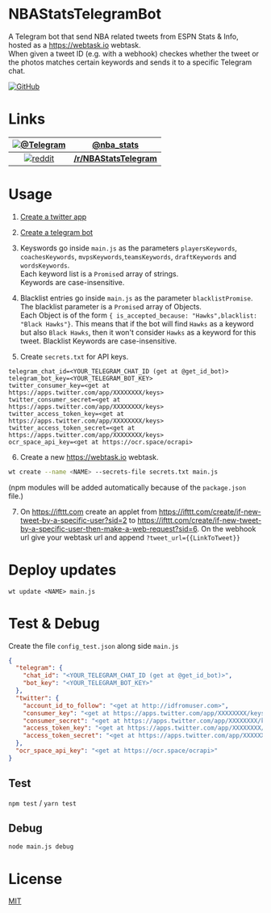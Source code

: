 # NBAStatsTelegramBot

A Telegram bot that send NBA related tweets from ESPN Stats & Info, hosted as a https://webtask.io webtask.  
When given a tweet ID (e.g. with a webhook) checkes whether the tweet or the photos matches certain keywords and sends it to a specific Telegram chat.

[![GitHub](https://github.com/assafmo/NBAStatsTelegramBot/workflows/Tests/badge.svg)](https://github.com/assafmo/NBAStatsTelegramBot/actions)

# Links

|        [![@Telegram](https://cdn.rawgit.com/aleen42/badges/master/src/telegram.svg)](https://t.me/nba_stats)        |               **[@nba_stats](https://t.me/nba_stats)**               |
| :-----------------------------------------------------------------------------------------------------------------: | :------------------------------------------------------------------: |
| [![reddit](https://cdn.rawgit.com/aleen42/badges/master/src/reddit.svg)](https://www.reddit.com/r/NBAStatsTelegram) | **[/r/NBAStatsTelegram](https://www.reddit.com/r/NBAStatsTelegram)** |

# Usage

1.  [Create a twitter app](https://apps.twitter.com)

2.  [Create a telegram bot](https://core.telegram.org/bots#3-how-do-i-create-a-bot)

3.  Keyswords go inside `main.js` as the parameters `playersKeywords`, `coachesKeywords`, `mvpsKeywords`,`teamsKeywords`, `draftKeywords` and `wordsKeywords`.  
    Each keyword list is a `Promise`d array of strings.  
    Keywords are case-insensitive.

4.  Blacklist entries go inside `main.js` as the parameter `blacklistPromise`.  
    The blacklist parameter is a `Promise`d array of Objects.  
    Each Object is of the form `{ is_accepted_because: "Hawks",blacklist: "Black Hawks"}`.
    This means that if the bot will find `Hawks` as a keyword but also `Black Hawks`, then it won't consider `Hawks` as a keyword for this tweet.
    Blacklist Keywords are case-insensitive.

5.  Create `secrets.txt` for API keys.

```
telegram_chat_id=<YOUR_TELEGRAM_CHAT_ID (get at @get_id_bot)>
telegram_bot_key=<YOUR_TELEGRAM_BOT_KEY>
twitter_consumer_key=<get at https://apps.twitter.com/app/XXXXXXXX/keys>
twitter_consumer_secret=<get at https://apps.twitter.com/app/XXXXXXXX/keys>
twitter_access_token_key=<get at https://apps.twitter.com/app/XXXXXXXX/keys>
twitter_access_token_secret=<get at https://apps.twitter.com/app/XXXXXXXX/keys>
ocr_space_api_key=<get at https://ocr.space/ocrapi>
```

6.  Create a new https://webtask.io webtask.

```bash
wt create --name <NAME> --secrets-file secrets.txt main.js
```

(npm modules will be added automatically because of the `package.json` file.)

7.  On https://ifttt.com create an applet from https://ifttt.com/create/if-new-tweet-by-a-specific-user?sid=2 to https://ifttt.com/create/if-new-tweet-by-a-specific-user-then-make-a-web-request?sid=6.
    On the webhook url give your webtask url and append `?tweet_url={{LinkToTweet}}`

# Deploy updates

`wt update <NAME> main.js`

# Test & Debug

Create the file `config_test.json` along side `main.js`

```json
{
  "telegram": {
    "chat_id": "<YOUR_TELEGRAM_CHAT_ID (get at @get_id_bot)>",
    "bot_key": "<YOUR_TELEGRAM_BOT_KEY>"
  },
  "twitter": {
    "account_id_to_follow": "<get at http://idfromuser.com>",
    "consumer_key": "<get at https://apps.twitter.com/app/XXXXXXXX/keys>",
    "consumer_secret": "<get at https://apps.twitter.com/app/XXXXXXXX/keys>",
    "access_token_key": "<get at https://apps.twitter.com/app/XXXXXXXX/keys>",
    "access_token_secret": "<get at https://apps.twitter.com/app/XXXXXXXX/keys>"
  },
  "ocr_space_api_key": "<get at https://ocr.space/ocrapi>"
}
```

## Test

`npm test` / `yarn test`

## Debug

`node main.js debug`

# License

[MIT](/LICENSE)
